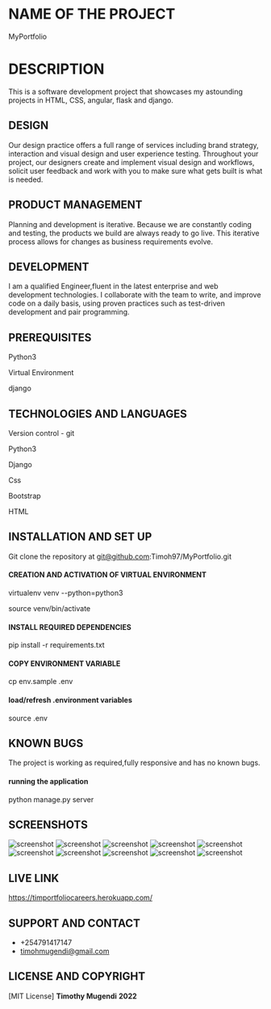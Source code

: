 # NAME OF THE PROJECT
MyPortfolio 
# DESCRIPTION
This is a software development project that showcases my astounding projects in HTML, CSS, angular, flask and django.
## DESIGN
Our design practice offers a full range of services including brand strategy, interaction and visual design and user experience testing.
Throughout your project, our designers create and implement visual design and workflows, solicit user feedback and work with you to make sure what gets built is what is needed.

## PRODUCT MANAGEMENT
Planning and development is iterative. Because we are constantly coding and testing, the products we build are always ready to go live. 
This iterative process allows for changes as business requirements evolve.
## DEVELOPMENT
I am a qualified Engineer,fluent in the latest enterprise and web development technologies.
I collaborate with the team to write, and improve code on a daily basis, using proven practices such as test-driven development and pair programming.
## PREREQUISITES
Python3

Virtual Environment

django

## TECHNOLOGIES AND LANGUAGES

Version control - git 

Python3

Django

Css 

Bootstrap

HTML

## INSTALLATION AND SET UP

Git clone the repository at git@github.com:Timoh97/MyPortfolio.git


#### CREATION AND ACTIVATION OF VIRTUAL ENVIRONMENT

virtualenv venv --python=python3

source venv/bin/activate

#### INSTALL REQUIRED DEPENDENCIES

pip install -r requirements.txt

#### COPY ENVIRONMENT VARIABLE

cp env.sample .env

#### load/refresh .environment variables

source .env

## KNOWN BUGS
The project is working as required,fully responsive and has no known bugs.

#### running the application

python manage.py server
## SCREENSHOTS
  <img src="./screenshots/1.png" alt="screenshot" />

  <img src="./screenshots/2.png" alt="screenshot" />

  <img src="./screenshots/3.png" alt="screenshot" />

  <img src="./screenshots/4.png" alt="screenshot" />

  <img src="./screenshots/5.png" alt="screenshot" />

  <img src="./screenshots/6.png" alt="screenshot" />

  <img src="./screenshots/7.png" alt="screenshot" />

  <img src="./screenshots/8.png" alt="screenshot" />

  <img src="./screenshots/9.png" alt="screenshot" />

  <img src="./screenshots/10.png" alt="screenshot" />



## LIVE LINK

https://timportfoliocareers.herokuapp.com/
 ## SUPPORT AND CONTACT
 * +254791417147
 * timohmugendi@gmail.com
 

 ## LICENSE AND COPYRIGHT
[MIT License] **Timothy Mugendi** **2022**